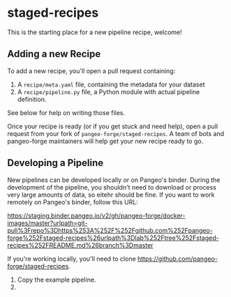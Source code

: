 # staged-recipes

This is the starting place for a new pipeline recipe, welcome!

## Adding a new Recipe

To add a new recipe, you'll open a pull request containing:

1. A `recipe/meta.yaml` file, containing the metadata for your dataset
2. A `recipe/pipeline.py` file, a Python module with actual pipeline definition.

See below for help on writing those files.

Once your recipe is ready (or if you get stuck and need help), open a pull
request from your fork of ``pangeo-forge/staged-recipes``. A team of bots and
pangeo-forge maintainers will help get your new recipe ready to go.

## Developing a Pipeline

New pipelines can be developed locally or on Pangeo's binder. During the development
of the pipeline, you shouldn't need to download or process very large amounts of
data, so eitehr should be fine. If you want to work remotely on Pangeo's binder,
follow this URL:

https://staging.binder.pangeo.io/v2/gh/pangeo-forge/docker-images/master?urlpath=git-pull%3Frepo%3Dhttps%253A%252F%252Fgithub.com%252Fpangeo-forge%252Fstaged-recipes%26urlpath%3Dlab%252Ftree%252Fstaged-recipes%252FREADME.md%26branch%3Dmaster

If you're working locally, you'll need to clone https://github.com/pangeo-forge/staged-recipes.

1. Copy the example pipeline.
2.
